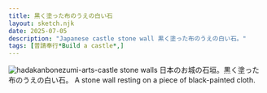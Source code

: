 ```yaml
---
title: 黒く塗った布のうえの白い石
layout: sketch.njk
date: 2025-07-05
description: "Japanese castle stone wall 黒く塗った布のうえの白い石。"
tags: [普請奉行*Build a castle*,]
---
```


![hadakanbonezumi-arts-castle stone walls](/images/20250705.jpg)
日本のお城の石垣。黒く塗った布のうえの白い石。
A stone wall resting on a piece of black-painted cloth.